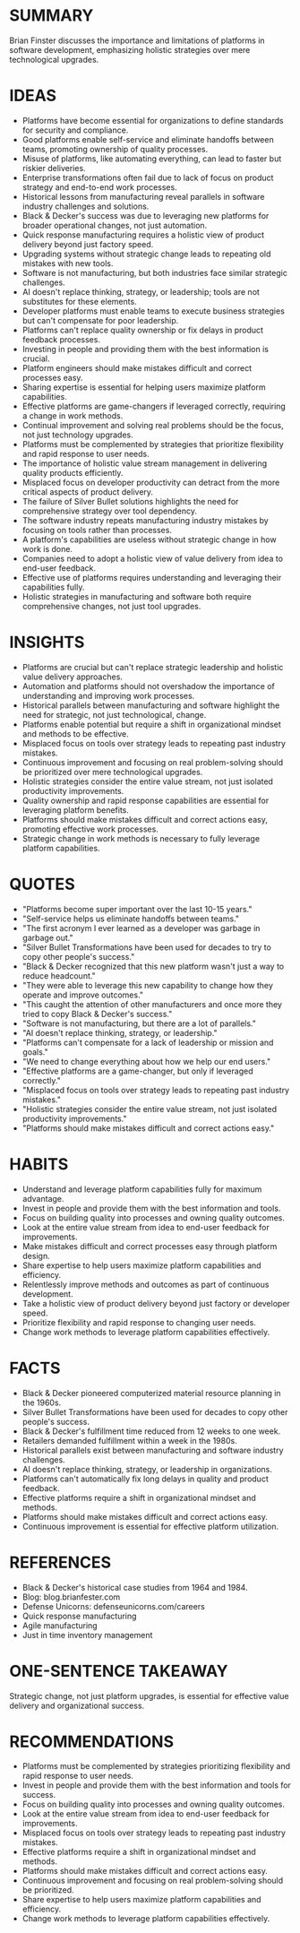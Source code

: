 # SUMMARY
Brian Finster discusses the importance and limitations of platforms in software development, emphasizing holistic strategies over mere technological upgrades.

# IDEAS
- Platforms have become essential for organizations to define standards for security and compliance.
- Good platforms enable self-service and eliminate handoffs between teams, promoting ownership of quality processes.
- Misuse of platforms, like automating everything, can lead to faster but riskier deliveries.
- Enterprise transformations often fail due to lack of focus on product strategy and end-to-end work processes.
- Historical lessons from manufacturing reveal parallels in software industry challenges and solutions.
- Black & Decker's success was due to leveraging new platforms for broader operational changes, not just automation.
- Quick response manufacturing requires a holistic view of product delivery beyond just factory speed.
- Upgrading systems without strategic change leads to repeating old mistakes with new tools.
- Software is not manufacturing, but both industries face similar strategic challenges.
- AI doesn't replace thinking, strategy, or leadership; tools are not substitutes for these elements.
- Developer platforms must enable teams to execute business strategies but can't compensate for poor leadership.
- Platforms can't replace quality ownership or fix delays in product feedback processes.
- Investing in people and providing them with the best information is crucial.
- Platform engineers should make mistakes difficult and correct processes easy.
- Sharing expertise is essential for helping users maximize platform capabilities.
- Effective platforms are game-changers if leveraged correctly, requiring a change in work methods.
- Continual improvement and solving real problems should be the focus, not just technology upgrades.
- Platforms must be complemented by strategies that prioritize flexibility and rapid response to user needs.
- The importance of holistic value stream management in delivering quality products efficiently.
- Misplaced focus on developer productivity can detract from the more critical aspects of product delivery.
- The failure of Silver Bullet solutions highlights the need for comprehensive strategy over tool dependency.
- The software industry repeats manufacturing industry mistakes by focusing on tools rather than processes.
- A platform's capabilities are useless without strategic change in how work is done.
- Companies need to adopt a holistic view of value delivery from idea to end-user feedback.
- Effective use of platforms requires understanding and leveraging their capabilities fully.
- Holistic strategies in manufacturing and software both require comprehensive changes, not just tool upgrades.

# INSIGHTS
- Platforms are crucial but can't replace strategic leadership and holistic value delivery approaches.
- Automation and platforms should not overshadow the importance of understanding and improving work processes.
- Historical parallels between manufacturing and software highlight the need for strategic, not just technological, change.
- Platforms enable potential but require a shift in organizational mindset and methods to be effective.
- Misplaced focus on tools over strategy leads to repeating past industry mistakes.
- Continuous improvement and focusing on real problem-solving should be prioritized over mere technological upgrades.
- Holistic strategies consider the entire value stream, not just isolated productivity improvements.
- Quality ownership and rapid response capabilities are essential for leveraging platform benefits.
- Platforms should make mistakes difficult and correct actions easy, promoting effective work processes.
- Strategic change in work methods is necessary to fully leverage platform capabilities.

# QUOTES
- "Platforms become super important over the last 10-15 years."
- "Self-service helps us eliminate handoffs between teams."
- "The first acronym I ever learned as a developer was garbage in garbage out."
- "Silver Bullet Transformations have been used for decades to try to copy other people's success."
- "Black & Decker recognized that this new platform wasn't just a way to reduce headcount."
- "They were able to leverage this new capability to change how they operate and improve outcomes."
- "This caught the attention of other manufacturers and once more they tried to copy Black & Decker's success."
- "Software is not manufacturing, but there are a lot of parallels."
- "AI doesn't replace thinking, strategy, or leadership."
- "Platforms can't compensate for a lack of leadership or mission and goals."
- "We need to change everything about how we help our end users."
- "Effective platforms are a game-changer, but only if leveraged correctly."
- "Misplaced focus on tools over strategy leads to repeating past industry mistakes."
- "Holistic strategies consider the entire value stream, not just isolated productivity improvements."
- "Platforms should make mistakes difficult and correct actions easy."

# HABITS
- Understand and leverage platform capabilities fully for maximum advantage.
- Invest in people and provide them with the best information and tools.
- Focus on building quality into processes and owning quality outcomes.
- Look at the entire value stream from idea to end-user feedback for improvements.
- Make mistakes difficult and correct processes easy through platform design.
- Share expertise to help users maximize platform capabilities and efficiency.
- Relentlessly improve methods and outcomes as part of continuous development.
- Take a holistic view of product delivery beyond just factory or developer speed.
- Prioritize flexibility and rapid response to changing user needs.
- Change work methods to leverage platform capabilities effectively.

# FACTS
- Black & Decker pioneered computerized material resource planning in the 1960s.
- Silver Bullet Transformations have been used for decades to copy other people's success.
- Black & Decker's fulfillment time reduced from 12 weeks to one week.
- Retailers demanded fulfillment within a week in the 1980s.
- Historical parallels exist between manufacturing and software industry challenges.
- AI doesn't replace thinking, strategy, or leadership in organizations.
- Platforms can't automatically fix long delays in quality and product feedback.
- Effective platforms require a shift in organizational mindset and methods.
- Platforms should make mistakes difficult and correct actions easy.
- Continuous improvement is essential for effective platform utilization.

# REFERENCES
- Black & Decker's historical case studies from 1964 and 1984.
- Blog: blog.brianfester.com
- Defense Unicorns: defenseunicorns.com/careers
- Quick response manufacturing
- Agile manufacturing
- Just in time inventory management

# ONE-SENTENCE TAKEAWAY
Strategic change, not just platform upgrades, is essential for effective value delivery and organizational success.

# RECOMMENDATIONS
- Platforms must be complemented by strategies prioritizing flexibility and rapid response to user needs.
- Invest in people and provide them with the best information and tools for success.
- Focus on building quality into processes and owning quality outcomes.
- Look at the entire value stream from idea to end-user feedback for improvements.
- Misplaced focus on tools over strategy leads to repeating past industry mistakes.
- Effective platforms require a shift in organizational mindset and methods.
- Platforms should make mistakes difficult and correct actions easy.
- Continuous improvement and focusing on real problem-solving should be prioritized.
- Share expertise to help users maximize platform capabilities and efficiency.
- Change work methods to leverage platform capabilities effectively.
